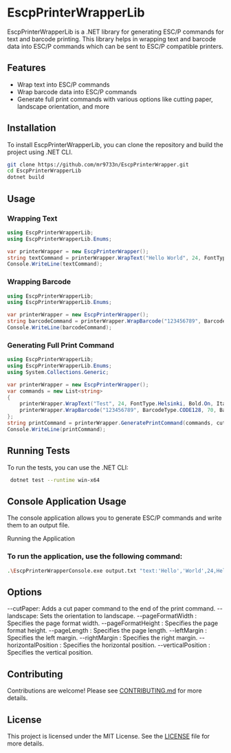 # EscpPrinterWrapperLib

EscpPrinterWrapperLib is a .NET library for generating ESC/P commands for text and barcode printing. This library helps in wrapping text and barcode data into ESC/P commands which can be sent to ESC/P compatible printers.

## Features

- Wrap text into ESC/P commands
- Wrap barcode data into ESC/P commands
- Generate full print commands with various options like cutting paper, landscape orientation, and more

## Installation

To install EscpPrinterWrapperLib, you can clone the repository and build the project using .NET CLI.

```sh
git clone https://github.com/mr9733n/EscpPrinterWrapper.git
cd EscpPrinterWrapperLib
dotnet build
```

## Usage

### Wrapping Text

```csharp
using EscpPrinterWrapperLib;
using EscpPrinterWrapperLib.Enums;

var printerWrapper = new EscpPrinterWrapper();
string textCommand = printerWrapper.WrapText("Hello World", 24, FontType.Helsinki, Bold.On, Italic.Off, Underline.Single, Alignment.Center, Spacing.Wide, includeCarriageReturn: true);
Console.WriteLine(textCommand);
```

### Wrapping Barcode

```csharp
using EscpPrinterWrapperLib;
using EscpPrinterWrapperLib.Enums;

var printerWrapper = new EscpPrinterWrapper();
string barcodeCommand = printerWrapper.WrapBarcode("123456789", BarcodeType.CODE128, 70, BarcodeWidth.Medium, BarcodeRatio.TwoToOne, true, Alignment.Center, includeCarriageReturn: false);
Console.WriteLine(barcodeCommand);
```

### Generating Full Print Command

```csharp
using EscpPrinterWrapperLib;
using EscpPrinterWrapperLib.Enums;
using System.Collections.Generic;

var printerWrapper = new EscpPrinterWrapper();
var commands = new List<string>
{
    printerWrapper.WrapText("Test", 24, FontType.Helsinki, Bold.On, Italic.Off, Underline.Single, Alignment.Center, Spacing.Wide, includeCarriageReturn: false),
    printerWrapper.WrapBarcode("123456789", BarcodeType.CODE128, 70, BarcodeWidth.Medium, BarcodeRatio.TwoToOne, true, Alignment.Center, includeCarriageReturn: false)
};
string printCommand = printerWrapper.GeneratePrintCommand(commands, cutPaper: true, landscapeOrientation: true);
Console.WriteLine(printCommand);
```

## Running Tests

To run the tests, you can use the .NET CLI:

```sh
 dotnet test --runtime win-x64
```

## Console Application Usage

The console application allows you to generate ESC/P commands and write them to an output file.

Running the Application

### To run the application, use the following command:
```sh
.\EscpPrinterWrapperConsole.exe output.txt "text:'Hello','World',24,Helsinki,true,false,Single,Center,Wide,true"  "text:'Hello','World',24,Helsinki,true,false,Single,Center,Wide,true" "barcode:123456789,CODE128,70,Medium,TwoToOne,true,Center,true" --cutPaper --landscape
```

## Options

--cutPaper: Adds a cut paper command to the end of the print command.
--landscape: Sets the orientation to landscape.
--pageFormatWidth <value>: Specifies the page format width.
--pageFormatHeight <value>: Specifies the page format height.
--pageLength <value>: Specifies the page length.
--leftMargin <value>: Specifies the left margin.
--rightMargin <value>: Specifies the right margin.
--horizontalPosition <value>: Specifies the horizontal position.
--verticalPosition <value>: Specifies the vertical position.

## Contributing

Contributions are welcome! Please see [CONTRIBUTING.md](CONTRIBUTING.md) for more details.

## License

This project is licensed under the MIT License. See the [LICENSE](LICENSE) file for more details.